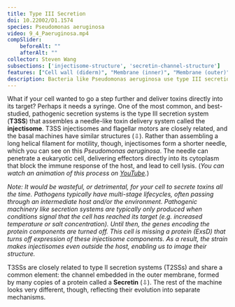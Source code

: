 ```yaml
---
title: Type III Secretion
doi: 10.22002/D1.1574
species: Pseudomonas aeruginosa
video: 9_4_Paeruginosa.mp4
compSlider:
    beforeAlt: ""
    afterAlt: ""
collector: Steven Wang
subsections: ['injectisome-structure', 'secretin-channel-structure']
features: ["Cell wall (diderm)", "Membrane (inner)", "Membrane (outer)", "Phage capsids", "Phage tails", "Ribosomes", "Storage granules", "Type III secretion systems", "Vesicles (extracellular)"]
description: Bacteria like Pseudomonas aeruginosa use type III secretion system injectisomes to pump effector proteins into other cells
---
```


What if your cell wanted to go a step further and deliver toxins directly into its target? Perhaps it needs a syringe. One of the most common, and best-studied, pathogenic secretion systems is the type III secretion system (**T3SS**) that assembles a needle-like toxin delivery system called the **injectisome**. T3SS injectisomes and flagellar motors are closely related, and the basal machines have similar structures (⇩). Rather than assembling a long helical filament for motility, though, injectisomes form a shorter needle, which you can see on this *Pseudomonas aeruginosa*. The needle can penetrate a eukaryotic cell, delivering effectors directly into its cytoplasm that block the immune response of the host, and lead to cell lysis. (*You can watch an animation of this process on [YouTube](https://youtu.be/OBf64TEo7gA).*)

*Note: It would be wasteful, or detrimental, for your cell to secrete toxins all the time. Pathogens typically have multi-stage lifecycles, often passing through an intermediate host and/or the environment. Pathogenic machinery like secretion systems are typically only produced when conditions signal that the cell has reached its target (e.g. increased temperature or salt concentration). Until then, the genes encoding the protein components are turned off. This cell is missing a protein (ExsD) that turns off expression of these injectisome components. As a result, the strain makes injectisomes even outside the host, enabling us to image their structure.*

T3SSs are closely related to type II secretion systems (T2SSs) and share a common element: the channel embedded in the outer membrane, formed by many copies of a protein called a **Secretin** (⇩). The rest of the machine looks very different, though, reflecting their evolution into separate mechanisms.

